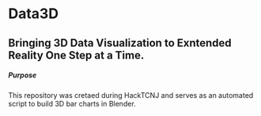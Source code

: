 # Data3D

## Bringing 3D Data Visualization to Exntended Reality One Step at a Time.

##### Purpose
This repository was cretaed during HackTCNJ and serves as an automated script to build 3D bar charts in Blender.
